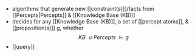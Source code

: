 - algorithms that generate new [[constraint(s)]]/facts from [[Percepts|Percepts]] & [[Knowledge Base (KB)]]
- decides for any [[Knowledge Base (KB)]], a set of [[percept atoms]], & [[proposition(s)]] g, whether
$$ KB\ \cup Percepts\ \vDash g$$
- [[query]]